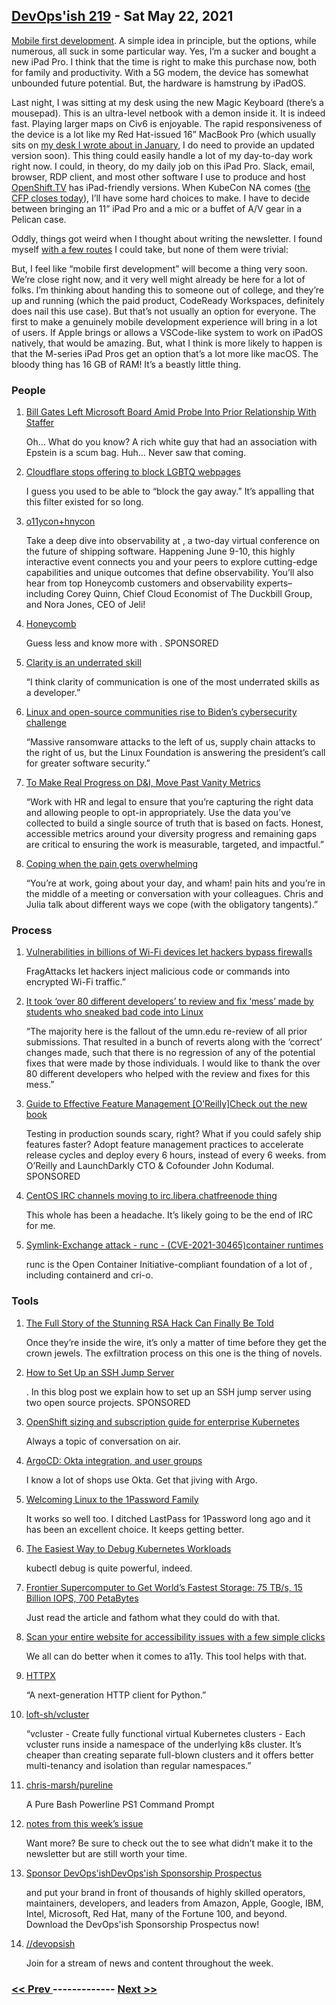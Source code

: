 ## [DevOps'ish 219](https://devopsish.com/219) - Sat May 22, 2021

<a href="https://twitter.com/ChrisShort/status/1396150939631955972">Mobile first development</a>. A simple idea in principle, but the options, while numerous, all suck in some particular way. Yes, I’m a sucker and bought a new iPad Pro. I think that the time is right to make this purchase now, both for family and productivity. With a 5G modem, the device has somewhat unbounded future potential. But, the hardware is hamstrung by iPadOS.

Last night, I was sitting at my desk using the new Magic Keyboard (there’s a mousepad). This is an ultra-level netbook with a demon inside it. It is indeed fast. Playing larger maps on Civ6 is enjoyable. The rapid responsiveness of the device is a lot like my Red Hat-issued 16” MacBook Pro (which usually sits on <a href="https://chrisshort.net/desk-setup-january-2021/">my desk I wrote about in January</a>, I do need to provide an updated version soon). This thing could easily handle a lot of my day-to-day work right now. I could, in theory, do my daily job on this iPad Pro. Slack, email, browser, RDP client, and most other software I use to produce and host <a href="https://openshift.tv/">OpenShift.TV</a> has iPad-friendly versions. When KubeCon NA comes (<a href="https://events.linuxfoundation.org/kubecon-cloudnativecon-north-america/program/cfp/">the CFP closes today</a>), I’ll have some hard choices to make. I have to decide between bringing an 11” iPad Pro and a mic or a buffet of A/V gear in a Pelican case.

Oddly, things got weird when I thought about writing the newsletter. I found myself <a href="https://twitter.com/ChrisShort/status/1396090916054736897">with a few routes</a> I could take, but none of them were trivial:

But, I feel like “mobile first development” will become a thing very soon. We’re close right now, and it very well might already be here for a lot of folks. I’m thinking about handing this to someone out of college, and they’re up and running (which the paid product, CodeReady Workspaces, definitely does nail this use case). But that’s not usually an option for everyone. The first to make a genuinely mobile development experience will bring in a lot of users. If Apple brings or allows a VSCode-like system to work on iPadOS natively, that would be amazing. But, what I think is more likely to happen is that the M-series iPad Pros get an option that’s a lot more like macOS. The bloody thing has 16 GB of RAM! It’s a beastly little thing.

### People

1. [Bill Gates Left Microsoft Board Amid Probe Into Prior Relationship With Staffer](https://www.wsj.com/articles/microsoft-directors-decided-bill-gates-needed-to-leave-board-due-to-prior-relationship-with-staffer-11621205803)

    Oh… What do you know? A rich white guy that had an association with Epstein is a scum bag. Huh… Never saw that coming.
1. [Cloudflare stops offering to block LGBTQ webpages](https://www.theregister.com/2021/05/21/cloudflare_lgbtq_filtering/)

    I guess you used to be able to “block the gay away.” It’s appalling that this filter existed for so long.
1. [o11ycon+hnycon](https://o11ycon-hnycon.io/devopsish/?utm_source=devopsish&utm_medium=newsletter&utm_campaign=ad&utm_keyword=&utm_content=devopsish&utm_adgroup)

    Take a deep dive into observability at , a two-day virtual conference on the future of shipping software. Happening June 9-10, this highly interactive event connects you and your peers to explore cutting-edge capabilities and unique outcomes that define observability. You’ll also hear from top Honeycomb customers and observability experts– including Corey Quinn, Chief Cloud Economist of The Duckbill Group, and Nora Jones, CEO of Jeli!
1. [Honeycomb](https://www.honeycomb.io/?utm_source=devopsish&utm_medium=newsletter&utm_campaign=ad&utm_content=honeycomb-homepage-devopish)

    Guess less and know more with . SPONSORED
1. [Clarity is an underrated skill](https://tomgamon.com/posts/clarity/)

    “I think clarity of communication is one of the most underrated skills as a developer.”
1. [Linux and open-source communities rise to Biden’s cybersecurity challenge](https://www.zdnet.com/google-amp/article/linux-and-open-source-communities-rise-to-bidens-cybersecurity-challenge/)

    “Massive ransomware attacks to the left of us, supply chain attacks to the right of us, but the Linux Foundation is answering the president’s call for greater software security.”
1. [To Make Real Progress on D&I, Move Past Vanity Metrics](https://hbr.org/2021/05/to-make-real-progress-on-di-move-past-vanity-metrics)

    “Work with HR and legal to ensure that you’re capturing the right data and allowing people to opt-in appropriately. Use the data you’ve collected to build a single source of truth that is based on facts. Honest, accessible metrics around your diversity progress and remaining gaps are critical to ensuring the work is measurable, targeted, and impactful.”
1. [Coping when the pain gets overwhelming](https://www.youtube.com/watch?v=GNixn3gBmEA)

    “You’re at work, going about your day, and wham! pain hits and you’re in the middle of a meeting or conversation with your colleagues. Chris and Julia talk about different ways we cope (with the obligatory tangents).”
### Process

1. [Vulnerabilities in billions of Wi-Fi devices let hackers bypass firewalls](https://arstechnica.com/gadgets/2021/05/farewell-to-firewalls-wi-fi-bugs-open-network-devices-to-remote-hacks/)

    FragAttacks let hackers inject malicious code or commands into encrypted Wi-Fi traffic.”
1. [It took ‘over 80 different developers’ to review and fix ‘mess’ made by students who sneaked bad code into Linux](https://www.theregister.com/2021/05/21/linux_5_13_patches/)

    “The majority here is the fallout of the umn.edu re-review of all prior submissions. That resulted in a bunch of reverts along with the ‘correct’ changes made, such that there is no regression of any of the potential fixes that were made by those individuals. I would like to thank the over 80 different developers who helped with the review and fixes for this mess.”
1. [Guide to Effective Feature Management [O’Reilly]Check out the new book](https://learn.launchdarkly.com/effective-feature-management/?utm_source=devopsish&utm_medium=news_pod&utm_campaign=21q1-newsletter)

    Testing in production sounds scary, right? What if you could safely ship features faster?
Adopt feature management practices to accelerate release cycles and deploy every 6 hours, instead of every 6 weeks.  from O’Reilly and LaunchDarkly CTO & Cofounder John Kodumal. SPONSORED
1. [CentOS IRC channels moving to irc.libera.chatfreenode thing](https://blog.centos.org/2021/05/centos-irc-channels-moving-to-irc-libera-chat/)

    This whole  has been a headache. It’s likely going to be the end of IRC for me.
1. [Symlink-Exchange attack - runc - (CVE-2021-30465)container runtimes](https://access.redhat.com/security/vulnerabilities/RHSB-2021-004)

    runc is the Open Container Initiative-compliant foundation of a lot of , including containerd and cri-o.
### Tools

1. [The Full Story of the Stunning RSA Hack Can Finally Be Told](https://www.wired.com/story/the-full-story-of-the-stunning-rsa-hack-can-finally-be-told/)

    Once they’re inside the wire, it’s only a matter of time before they get the crown jewels. The exfiltration process on this one is the thing of novels.
1. [How to Set Up an SSH Jump Server](https://goteleport.com/blog/ssh-jump-server/https://goteleport.com/?utm_source=newsletter&utm_medium=email&utm_campaign=devopsish)

    . In this blog post we explain how to set up an SSH jump server using two open source projects. SPONSORED
1. [OpenShift sizing and subscription guide for enterprise Kubernetes](https://www.redhat.com/en/resources/openshift-subscription-sizing-guide-detail)

    Always a topic of conversation on air.
1. [ArgoCD: Okta integration, and user groups](https://itnext.io/argocd-okta-integration-and-user-groups-d6886633e71b)

    I know a lot of shops use Okta. Get that jiving with Argo.
1. [Welcoming Linux to the 1Password Family](https://blog.1password.com/welcoming-linux-to-the-1password-family/)

    It works so well too. I ditched LastPass for 1Password long ago and it has been an excellent choice. It keeps getting better.
1. [The Easiest Way to Debug Kubernetes Workloads](https://martinheinz.dev/blog/49)

    kubectl debug is quite powerful, indeed.
1. [Frontier Supercomputer to Get World’s Fastest Storage: 75 TB/s, 15 Billion IOPS, 700 PetaBytes](https://www.tomshardware.com/news/olcf-describes-frontier-storage-sub-system)

    Just read the article and fathom what they could do with that.
1. [Scan your entire website for accessibility issues with a few simple clicks](https://developer.ibm.com/blogs/accessibility-checker-update/)

    We all can do better when it comes to a11y. This tool helps with that.
1. [HTTPX](https://www.python-httpx.org/)

    “A next-generation HTTP client for Python.”
1. [loft-sh/vcluster](https://github.com/loft-sh/vcluster)

    “vcluster - Create fully functional virtual Kubernetes clusters - Each vcluster runs inside a namespace of the underlying k8s cluster. It’s cheaper than creating separate full-blown clusters and it offers better multi-tenancy and isolation than regular namespaces.”
1. [chris-marsh/pureline](https://github.com/chris-marsh/pureline)

    A Pure Bash Powerline PS1 Command Prompt
1. [notes from this week’s issue](https://devopsish.com/219/notes/)

    Want more? Be sure to check out the  to see what didn’t make it to the newsletter but are still worth your time.
1. [Sponsor DevOps'ishDevOps'ish Sponsorship Prospectus](https://devopsish.com/sponsor/)

    and put your brand in front of thousands of highly skilled operators, maintainers, developers, and leaders from Amazon, Apple, Google, IBM, Intel, Microsoft, Red Hat, many of the Fortune 100, and beyond. Download the DevOps'ish Sponsorship Prospectus now!
1. [//devopsish](https://www.reddit.com/r/devopsish/)

    Join  for a stream of news and content throughout the week.

### [ << Prev ](devopsweekly-218.md) ------------- [ Next >> ](devopsweekly-220.md)